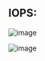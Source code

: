 ## IOPS:

![image](https://github.com/shivardy0692/AWS/assets/48147995/1268d2e5-a5bd-45e8-acc1-7e9b3f366bf3)

![image](https://github.com/shivardy0692/AWS/assets/48147995/f5338d8d-2423-4ef7-b7a0-1b2e0442872a)
